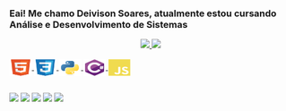 ### Eai! Me chamo Deivison Soares, atualmente estou cursando Análise e Desenvolvimento de Sistemas

<div align="center">
  <a href="https://github.com/DeivSoares">
  <img height="150.9em" src="https://github-readme-stats.vercel.app/api?username=deivsoares&show_icons=true&theme=merko&include_all_commits=true&count_private=true"/>
  <img height="150.9em" src="https://github-readme-stats.vercel.app/api/top-langs/?username=deivsoares&layout=compact&langs_count=7&theme=merko"/>
</div>
  <div style="display: inline_block"><br>
  <img align="center" alt="Deiv-HTML" height="30" width="40" src="https://raw.githubusercontent.com/devicons/devicon/master/icons/html5/html5-original.svg">
  <img align="center" alt="Deiv-CSS" height="30" width="40" src="https://raw.githubusercontent.com/devicons/devicon/master/icons/css3/css3-original.svg">
  <img align="center" alt="Deiv-Python" height="30" width="40" src="https://raw.githubusercontent.com/devicons/devicon/master/icons/python/python-original.svg">
  <img align="center" alt="Deiv-Csharp" height="30" width="40" src="https://raw.githubusercontent.com/devicons/devicon/master/icons/csharp/csharp-original.svg">
  <img align="center" alt="Deiv-Js" height="30" width="40" src="https://raw.githubusercontent.com/devicons/devicon/master/icons/javascript/javascript-plain.svg">
  </div>

  ##
  
  <div>
    <a href = "https://wa.me/5522992533137?text=Olá%20Deivison"><img src="https://img.shields.io/badge/WhatsApp-25D366?style=for-the-badge&logo=whatsapp&logoColor=white" target="_blank"></a>
    <a href = "mailto:deivisonsoares16160@outlook.com"><img src="https://img.shields.io/badge/Microsoft_Outlook-0078D4?style=for-the-badge&logo=microsoft-outlook&logoColor=white" target="_blank"></a>
    <a href = "https://t.me/deivsoares"><img src="https://img.shields.io/badge/Telegram-2CA5E0?style=for-the-badge&logo=telegram&logoColor=white" target="_blank"></a>
    <a href="https://discord.gg/avWQy538bY" target="_blank"><img src="https://img.shields.io/badge/Discord-7289DA?style=for-the-badge&logo=discord&logoColor=white" target="_blank"></a>
    <a href="https://www.instagram.com/alffaietfc/" target="_blank"><img src="https://img.shields.io/badge/-Instagram-%23E4405F?style=for-the-badge&logo=instagram&logoColor=white" target="_blank"></a>
  </div>
